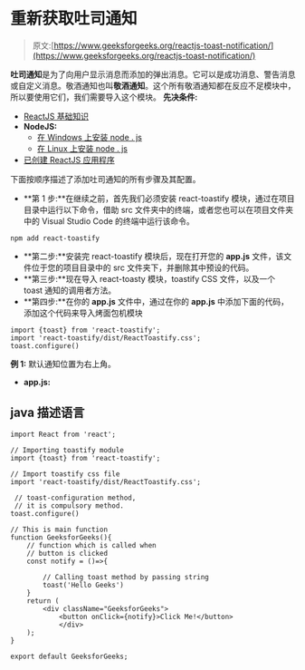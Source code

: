 # 重新获取吐司通知

> 原文:[https://www.geeksforgeeks.org/reactjs-toast-notification/](https://www.geeksforgeeks.org/reactjs-toast-notification/)

**吐司通知**是为了向用户显示消息而添加的弹出消息。它可以是成功消息、警告消息或自定义消息。敬酒通知也叫**敬酒通知**。这个所有敬酒通知都在反应不足模块中，所以要使用它们，我们需要导入这个模块。
**先决条件:**

*   [ReactJS 基础知识](https://www.geeksforgeeks.org/reactjs/)
*   **NodeJS:**
    *   [在 Windows 上安装 node . js](https://www.geeksforgeeks.org/installation-of-node-js-on-windows/)
    *   [在 Linux 上安装 node . js](https://www.geeksforgeeks.org/installation-of-node-js-on-linux/)
*   [已创建 ReactJS 应用程序](https://www.geeksforgeeks.org/reactjs-setting-development-environment/)

下面按顺序描述了添加吐司通知的所有步骤及其配置。

*   **第 1 步:**在继续之前，首先我们必须安装 react-toastify 模块，通过在项目目录中运行以下命令，借助 src 文件夹中的终端，或者您也可以在项目文件夹中的 Visual Studio Code 的终端中运行该命令。

```
npm add react-toastify
```

*   **第二步:**安装完 react-toastify 模块后，现在打开您的 **app.js** 文件，该文件位于您的项目目录中的 src 文件夹下，并删除其中预设的代码。
*   **第三步:**现在导入 react-toasty 模块，toastify CSS 文件，以及一个 toast 通知的调用者方法。
*   **第四步:**在你的 **app.js** 文件中，通过在你的 **app.js**
    中添加下面的代码，添加这个代码来导入烤面包机模块

```
import {toast} from 'react-toastify';
import 'react-toastify/dist/ReactToastify.css';
toast.configure()
```

**例 1:** 默认通知位置为右上角。

*   **app.js:**

## java 描述语言

```
import React from 'react';

// Importing toastify module
import {toast} from 'react-toastify';

// Import toastify css file
import 'react-toastify/dist/ReactToastify.css';

 // toast-configuration method,
 // it is compulsory method.
toast.configure()

// This is main function
function GeeksforGeeks(){
    // function which is called when
    // button is clicked
    const notify = ()=>{

        // Calling toast method by passing string
        toast('Hello Geeks')
    }
    return (
        <div className="GeeksforGeeks">
            <button onClick={notify}>Click Me!</button>
            </div>
    );
}

export default GeeksforGeeks;
```